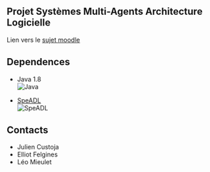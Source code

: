 
## Projet Systèmes Multi-Agents Architecture Logicielle
Lien vers le [sujet moodle](http://moodle.univ-tlse3.fr/pluginfile.php/205194/mod_resource/content/1/DM_SMA_AL2016.pdf)  

## Dependences
* Java 1.8  
 ![Java](https://media.giphy.com/media/jhGNa6vyAEb5u/giphy.gif)

* [SpeADL](https://wwwsecu.irit.fr/redmine/projects/may/wiki)  
 ![SpeADL](https://media.giphy.com/media/fT2FmxvHVvYDC/giphy.gif)

## Contacts
* Julien Custoja
* Elliot Felgines
* Léo Mieulet

